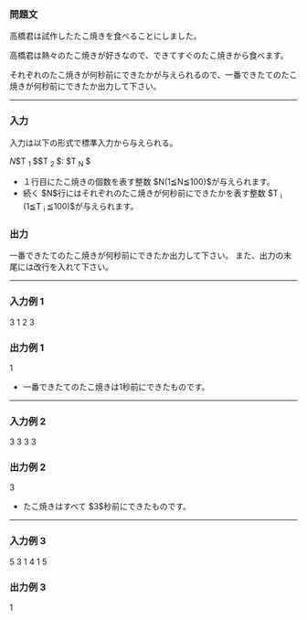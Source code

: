 
<div>

<div>

### **問題文**

<section>

<p>
高橋君は試作したたこ焼きを食べることにしました。
    
</p>

<p>
高橋君は熱々のたこ焼きが好きなので、できてすぐのたこ焼きから食べます。
    
</p>

<p>
それぞれのたこ焼きが何秒前にできたかが与えられるので、一番できたてのたこ焼きが何秒前にできたか出力して下さい。
    
</p>

</section>

</div>

---

<div>

<div>

### **入力**

<section>
入力は以下の形式で標準入力から与えられる。

<div>

$N$$T
<sub>
1
</sub>
$$T
<sub>
2
</sub>
$:
$T
<sub>
N
</sub>
$
</div>

<ul>

<li>
１行目にたこ焼きの個数を表す整数 $N(1≦N≦100)$が与えられます。
</li>

<li>
続く $N$行にはそれぞれのたこ焼きが何秒前にできたかを表す整数 $T
<sub>
i
</sub>
(1≦T
<sub>
i
</sub>
≦100)$が与えられます。
</li>

</ul>

</section>

</div>

<div>

### **出力**

<section>
一番できたてのたこ焼きが何秒前にできたか出力して下さい。


<span>
また、出力の末尾には改行を入れて下さい。
</span>

</section>

</div>

</div>

---

<div>

### **入力例 1**

<section>

<div>

3
1
2
3

</div>

</section>

</div>

<div>

### **出力例 1**

<section>

<div>

1

</div>

<ul>

<li>
一番できたてのたこ焼きは1秒前にできたものです。
</li>

</ul>

</section>

</div>

---

<div>

### **入力例 2**

<section>

<div>

3
3
3
3

</div>

</section>

</div>

<div>

### **出力例 2**

<section>

<div>

3

</div>

<ul>

<li>
たこ焼きはすべて $3$秒前にできたものです。
</li>

</ul>

</section>

</div>

---

<div>

### **入力例 3**

<section>

<div>

5
3
1
4
1
5

</div>

</section>

</div>

<div>

### **出力例 3**

<section>

<div>

1

</div>

</section>

</div>

</div>
